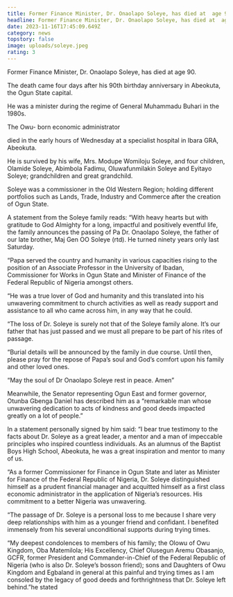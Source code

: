```yaml
---
title: Former Finance Minister, Dr. Onaolapo Soleye, has died at  age 90.
headline: Former Finance Minister, Dr. Onaolapo Soleye, has died at  age 90.
date: 2023-11-16T17:45:09.649Z
category: news
topstory: false
image: uploads/soleye.jpeg
rating: 3
---
```

Former Finance Minister, Dr. Onaolapo Soleye, has died at  age 90.



The death came four days after his 90th birthday anniversary in Abeokuta, the Ogun State capital.   



He was a minister during the regime of General Muhammadu Buhari in the 1980s.



The Owu- born economic administrator

died in the early hours of Wednesday at a specialist hospital in Ibara GRA, Abeokuta.



He is survived by his wife, Mrs. Modupe Womiloju Soleye, and four children, Olamide Soleye, Abimbola Fadimu, Oluwafunmilakin Soleye and Eyitayo Soleye; grandchildren and great grandchild.



Soleye was a commissioner in the Old Western Region; holding different portfolios such as Lands, Trade, Industry and Commerce after the creation of Ogun State.



A statement from the Soleye family reads: “With heavy hearts but with gratitude to God Almighty for a long, impactful and positively eventful life, the family announces the passing of Pa Dr. Onaolapo Soleye, the father of our late brother, Maj Gen OO Soleye (rtd). He turned ninety years only last Saturday.



“Papa served the country and humanity in various capacities rising to the position of an Associate Professor in the University of Ibadan, Commissioner for Works in Ogun State and Minister of Finance of the Federal Republic of Nigeria amongst others.



“He was a true lover of God and humanity and this translated into his unwavering commitment to church activities as well as ready support and assistance to all who came across him, in any way that he could.



“The loss of Dr. Soleye is surely not that of the Soleye family alone. It’s our father that has just passed and we must all prepare to be part of his rites of passage.



“Burial details will be announced by the family in due course. Until then, please pray for the repose of Papa’s soul and God’s comfort upon his family and other loved ones.



“May the soul of Dr Onaolapo Soleye rest in peace. Amen”



Meanwhile, the Senator representing Ogun East and former governor, Otunba Gbenga Daniel has described him as a “remarkable man whose unwavering dedication to acts of kindness and good deeds impacted greatly on a lot of people.”



In a statement personally signed by him said: “I bear true testimony to the facts about Dr. Soleye as a great leader, a mentor and a man of impeccable principles who inspired countless individuals. As an alumnus of the Baptist Boys High School, Abeokuta, he was a great inspiration and mentor to many of us.



“As a former Commissioner for Finance in Ogun State and later as Minister for Finance of the Federal Republic of Nigeria, Dr. Soleye distinguished himself as a prudent financial manager and acquitted himself as a first class economic administrator in the application of Nigeria’s resources. His commitment to a better Nigeria was unwavering.



“The passage of Dr. Soleye is a personal loss to me because I share very deep relationships with him as a younger friend and confidant. I benefited immensely from his several unconditional supports during trying times.



“My deepest condolences to members of his family; the Olowu of Owu Kingdom, Oba Matemilola; His Excellency, Chief Olusegun Aremu Obasanjo, GCFR, former President and Commander-in-Chief of the Federal Republic of Nigeria (who is also Dr. Soleye’s bosson friend); sons and Daughters of Owu Kingdom and Egbaland in general at this painful and trying times as I am consoled by the legacy of good deeds and forthrightness that Dr. Soleye left behind.”he stated